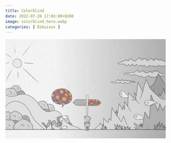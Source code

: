 ```yaml
---
title: Colorblind
date: 2022-07-26 17:03:00+0200
image: colorblind_hero.webp
categories: [ Dibuixos ]
---
```


![](colorblind.webp "")
